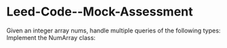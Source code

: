 # Leed-Code--Mock-Assessment
Given an integer array nums, handle multiple queries of the following types: Implement the NumArray class:
